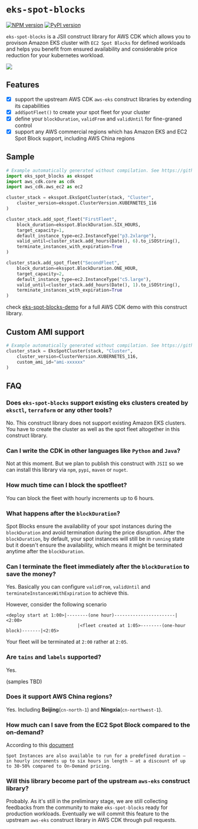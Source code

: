 # `eks-spot-blocks`

[![NPM version](https://badge.fury.io/js/eks-spot-blocks.svg)](https://badge.fury.io/js/eks-spot-blocks)
[![PyPI version](https://badge.fury.io/py/eks-spot-blocks.svg)](https://badge.fury.io/py/eks-spot-blocks)

`eks-spot-blocks` is a JSII construct library for AWS CDK which allows you to provison Amazon EKS cluster with `EC2 Spot Blocks` for defined workloads and helps you benefit from ensured availability and considerable price reduction for your kubernetes workload.

![](images/pahud_eks-spot2.png)

## Features

* [x] support the upstream AWS CDK `aws-eks` construct libraries by extending its capabilities
* [x] `addSpotFleet()` to create your spot fleet for your cluster
* [x] define your `blockDuration`, `validFrom` and `validUntil` for fine-graned control
* [x] support any AWS commercial regions which has Amazon EKS and EC2 Spot Block support, including AWS China regions

## Sample

```python
# Example automatically generated without compilation. See https://github.com/aws/jsii/issues/826
import eks_spot_blocks as eksspot
import aws_cdk.core as cdk
import aws_cdk.aws_ec2 as ec2

cluster_stack = eksspot.EksSpotCluster(stack, "Cluster",
    cluster_version=eksspot.ClusterVersion.KUBERNETES_116
)

cluster_stack.add_spot_fleet("FirstFleet",
    block_duration=eksspot.BlockDuration.SIX_HOURS,
    target_capacity=1,
    default_instance_type=ec2.InstanceType("p3.2xlarge"),
    valid_until=cluster_stack.add_hours(Date(), 6).to_iSOString(),
    terminate_instances_with_expiration=True
)

cluster_stack.add_spot_fleet("SecondFleet",
    block_duration=eksspot.BlockDuration.ONE_HOUR,
    target_capacity=2,
    default_instance_type=ec2.InstanceType("c5.large"),
    valid_until=cluster_stack.add_hours(Date(), 1).to_iSOString(),
    terminate_instances_with_expiration=True
)
```

check [eks-spot-blocks-demo](https://github.com/pahud/eks-spot-blocks-demo) for a full AWS CDK demo with this construct library.

## Custom AMI support

```python
# Example automatically generated without compilation. See https://github.com/aws/jsii/issues/826
cluster_stack = EksSpotCluster(stack, "Cluster",
    cluster_version=ClusterVersion.KUBERNETES_116,
    custom_ami_id="ami-xxxxxx"
)
```

## FAQ

### Does `eks-spot-blocks` support existing eks clusters created by `eksctl`, `terraform` or any other tools?

No. This construct library does not support existing Amazon EKS clusters. You have to create the cluster as well as the spot fleet altogether in this construct library.

### Can I write the CDK in other languages like `Python` and `Java`?

Not at this moment. But we plan to publish this construct with `JSII` so we can install this library via `npm`, `pypi`, `maven` or `nuget`.

### How much time can I block the spotfleet?

You can block the fleet with hourly increments up to 6 hours.

### What happens after the `blockDuration`?

Spot Blocks ensure the availability of your spot instances during the `blockDuration` and avoid termination during the price disruption. After the `blockDuration`, by default, your spot instances will still be in `running` state but it doesn't ensure the availability, which means it might be terminated anytime after the `blockDuration`.

### Can I terminate the fleet immediately after the `blockDuration` to save the money?

Yes. Basically you can configure `validFrom`, `validUntil` and `terminateInstancesWithExpiration` to achieve this.

However, consider the following scenario

```
<deploy start at 1:00>|--------(one hour)-----------------------|<2:00>
                           |<fleet created at 1:05>--------(one-hour block)-------|<2:05>
```

Your fleet will be terminated at `2:00` rather at `2:05`.

### Are `tains` and `labels` supported?

Yes.

(samples TBD)

### Does it support AWS China regions?

Yes. Including **Beijing**(`cn-north-1`) and **Ningxia**(`cn-northwest-1`).

### How much can I save from the EC2 Spot Block compared to the on-demand?

According to this [document](https://aws.amazon.com/ec2/spot/pricing/?nc1=h_ls)

`Spot Instances are also available to run for a predefined duration – in hourly increments up to six hours in length – at a discount of up to 30-50% compared to On-Demand pricing.`

### Will this library become part of the upstream `aws-eks` construct library?

Probably. As it's still in the preliminary stage, we are still collecting feedbacks from the community to make `eks-spot-blocks` ready for production workloads. Eventually we will commit this feature to the upstream `aws-eks` construct library in AWS CDK through pull requests.

